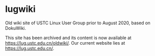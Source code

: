 # lugwiki

Old wiki site of USTC Linux User Group prior to August 2020, based on DokuWiki.

This site has been archived and its content is now available at <https://lug.ustc.edu.cn/oldwiki/>. Our current website lies at <https://lug.ustc.edu.cn/>.
